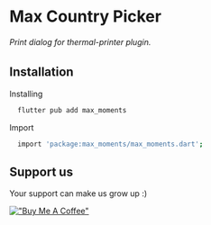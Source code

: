 
# Max Country Picker


###### Print dialog for thermal-printer plugin.

## Installation

Installing

```bash
  flutter pub add max_moments
```
    
Import

```bash
  import 'package:max_moments/max_moments.dart';
```
    
## Support us

Your support can make us grow up :)

[!["Buy Me A Coffee"](https://tothemax.dev/assets/max_support_button.png)](https://linktr.ee/tothemaxdev)


